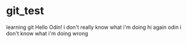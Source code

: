 # git_test
learning git
Hello Odin!
i don't really know what i'm doing
hi again odin
i don't know what i'm doing wrong